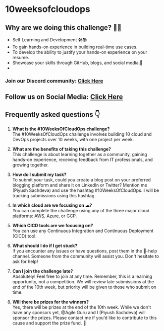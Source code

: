 # 10weeksofcloudops

## Why are we doing this challenge? 🤷‍♂️
 
- Self Learning and Development 🛠️📚
- To gain hands-on experience in building real-time use cases.
- To develop the ability to justify your hands-on experience on your resume.
- Showcase your skills through GitHub, blogs, and social media.🚀
- 
### Join our Discord community: [Click Here](https://discord.com/invite/TNCs4BRzq8)
## Follow us on Social Media: [Click Here](https://linktree.com/thecloudopscomm)

## Frequently asked questions 👇

1) **What is the #10WeeksOfCloudOps challenge?**  
   The #10WeeksOfCloudOps challenge involves building 10 cloud and DevOps projects over 10 weeks, with one project per week.

2) **What are the benefits of taking this challenge?**  
   This challenge is about learning together as a community, gaining hands-on experience, receiving feedback from IT professionals, and growing together.

3) **How do I submit my task?**  
   To submit your task, could you create a blog post on your preferred blogging platform and share it on LinkedIn or Twitter? Mention me (Piyush Sachdeva) and use the hashtag #10WeeksOfCloudOps. I will be tracking submissions using this hashtag.

4) **In which cloud are we focusing on ☁?**  
   You can complete the challenge using any of the three major cloud platforms: AWS, Azure, or GCP.

5) **Which CICD tools are we focusing on?**  
   You can use any Continuous Integration and Continuous Deployment (CICD) tool.

6) **What should I do if I get stuck?**  
   If you encounter any issues or have questions, post them in the 📕-help channel. Someone from the community will assist you. Don't hesitate to ask for help!

7) **Can I join the challenge late?**  
   Absolutely! Feel free to join at any time. Remember, this is a learning opportunity, not a competition. We will review late submissions at the end of the 10th week, but priority will be given to those who submit on time.

8) **Will there be prizes for the winners?**  
   Yes, there will be prizes at the end of the 10th week. While we don't have any sponsors yet, @Agile Guru and I (Piyush Sachdeva) will sponsor the prizes. Please contact me if you'd like to contribute to this cause and support the prize fund. 🎁
